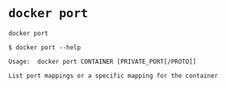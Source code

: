 # `docker port`

`docker port`

```
$ docker port --help

Usage:  docker port CONTAINER [PRIVATE_PORT[/PROTO]]

List port mappings or a specific mapping for the container
```

